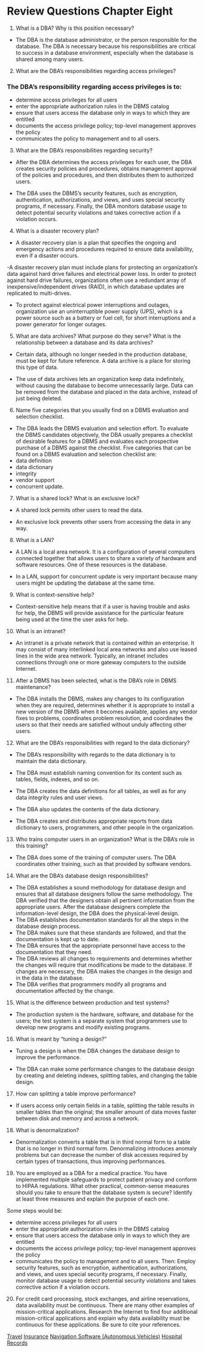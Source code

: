 # Review Questions Chapter Eight

1. What is a DBA? Why is this position necessary?
- The DBA is the database administrator, or the person responsible for the database. The DBA is necessary because his responsibilities are critical to success in a database environment, especially when the database is shared among many users.

2. What are the DBA’s responsibilities regarding access privileges?
### The DBA’s responsibility regarding access privileges is to:
- determine access privileges for all users
- enter the appropriate authorization rules in the DBMS catalog
- ensure that users access the database only in ways to which they are entitled
- documents the access privilege policy; top-level management approves the policy
- communicates the policy to management and to all users.

3. What are the DBA’s responsibilities regarding security?
- After the DBA determines the access privileges for each user, the DBA creates security policies and procedures, obtains management approval of the policies and procedures, and then distributes them to authorized users.

- The DBA uses the DBMS’s security features, such as encryption, authentication, authorizations, and views, and uses special security programs, if necessary. Finally, the DBA monitors database usage to detect potential security violations and takes corrective action if a violation occurs.

4. What is a disaster recovery plan?
- A disaster recovery plan is a plan that specifies the ongoing and emergency actions and procedures required to ensure data availability, even if a disaster occurs.  

-A disaster recovery plan must include plans for protecting an organization’s data against hard drive failures and electrical power loss.  In order to protect against hard drive failures, organizations often use a redundant array of inexpensive/independent drives (RAID), in which database updates are replicated to multi-drives.  

- To protect against electrical power interruptions and outages, organization use an uninterruptible power supply (UPS), which is a power source such as a battery or fuel cell, for short interruptions and a power generator for longer outages.  

5. What are data archives? What purpose do they serve? What is the relationship between a database and its data archives?

- Certain data, although no longer needed in the production database, must be kept for future reference. A data archive is a place for storing this type of data.

- The use of data archives lets an organization keep data indefinitely, without causing the database to become unnecessarily large. Data can be removed from the database and placed in the data archive, instead of just being deleted.

6. Name five categories that you usually find on a DBMS evaluation and selection checklist.

- The DBA leads the DBMS evaluation and selection effort.  To evaluate the DBMS candidates objectively, the DBA usually prepares a checklist of desirable features for a DBMS and evaluates each prospective purchase of a DBMS against the checklist.  Five categories that can be found on a DBMS evaluation and selection checklist are:
- data definition
- data dictionary
- integrity
- vendor support
- concurrent update.  

7. What is a shared lock? What is an exclusive lock?

- A shared lock permits other users to read the data.

- An exclusive lock prevents other users from accessing the data in any way.

8. What is a LAN?

- A LAN is a local area network.  It is a configuration of several computers connected together that allows users to share a variety of hardware and software resources.  One of these resources is the database.  

- In a LAN, support for concurrent update is very important because many users might be updating the database at the same time.  

9. What is context-sensitive help?

- Context-sensitive help means that if a user is having trouble and asks for help, the DBMS will provide assistance for the particular feature being used at the time the user asks for help.

10. What is an intranet?

- An intranet is a private network that is contained within an enterprise. It may consist of many interlinked local area networks and also use leased lines in the wide area network. Typically, an intranet includes connections through one or more gateway computers to the outside Internet.

11. After a DBMS has been selected, what is the DBA’s role in DBMS maintenance?

- The DBA installs the DBMS, makes any changes to its configuration when they are required, determines whether it is appropriate to install a new version of the DBMS when it becomes available, applies any vendor fixes to problems, coordinates problem resolution, and coordinates the users so that their needs are satisfied without unduly affecting other users.

12. What are the DBA’s responsibilities with regard to the data dictionary?

- The DBA’s responsibility with regards to the data dictionary is to maintain the data dictionary.  

- The DBA must establish naming convention for its content such as tables, fields, indexes, and so on.  

- The DBA creates the data definitions for all tables, as well as for any data integrity rules and user views.  

- The DBA also updates the contents of the data dictionary.  

- The DBA creates and distributes appropriate reports from data dictionary to users, programmers, and other people in the organization.

13. Who trains computer users in an organization? What is the DBA’s role in this training?

- The DBA does some of the training of computer users. The DBA coordinates other training, such as that provided by software vendors.

14. What are the DBA’s database design responsibilities?

- The DBA establishes a sound methodology for database design and ensures that all database designers follow the same methodology.  The DBA verified that the designers obtain all pertinent information from the appropriate users.  After the database designers complete the information-level design, the DBA does the physical-level design.  
- The DBA establishes documentation standards for all the steps in the database design process.  
- The DBA makes sure that these standards are followed, and that the documentation is kept up to date.  
- The DBA ensures that the appropriate personnel have access to the documentation that they need.  
- The DBA reviews all changes to requirements and determines whether the changes will require that modifications be made to the database.  If changes are necessary, the DBA makes the changes in the design and in the data in the database.  
- The DBA verifies that programmers modify all programs and documentation affected by the change.

15. What is the difference between production and test systems?
- The production system is the hardware, software, and database for the users; the test system is a separate system that programmers use to develop new programs and
modify existing programs.

16. What is meant by “tuning a design?”

- Tuning a design is when the DBA changes the database design to improve the performance.  

- The DBA can make some performance changes to the database design by creating and deleting indexes, splitting tables, and changing the table design.

17. How can splitting a table improve performance?

- If users access only certain fields in a table, splitting the table results in smaller tables than the original; the smaller amount of data moves faster between disk and memory and across a network.

18. What is denormalization?

- Denormalization converts a table that is in third normal form to a table that is no longer in third normal form.  Denormalizing introduces anomaly problems but can decrease the number of disk accesses required by certain types of transactions, thus improving performances.  

19. You are employed as a DBA for a medical practice. You have implemented multiple safeguards to protect patient privacy and conform to HIPAA regulations. What other practical, common-sense measures should you take to ensure that the database system is secure? Identify at least three measures and explain the purpose of each one.

Some steps would be:
- determine access privileges for all users
- enter the appropriate authorization rules in the DBMS catalog
- ensure that users access the database only in ways to which they are entitled
- documents the access privilege policy; top-level management approves the policy
- communicates the policy to management and to all users.
Then:
Employ security features, such as encryption, authentication, authorizations, and views, and uses special security programs, if necessary. Finally, monitor database usage to detect potential security violations and takes corrective action if a violation occurs.

20. For credit card processing, stock exchanges, and airline reservations, data availability must be continuous. There are many other examples of mission-critical applications. Research the Internet to find four additional mission-critical applications and explain why data availability must be continuous for these applications. Be sure to cite your references.


[Travel](http://revistadelafacultaddeingenieria.com/index.php/ingenieria/article/viewFile/2192/2152)
[Insurance](http://www-935.ibm.com/services/uk/en/attachments/pdf/IBM_BAO_Big_Data_Insurance_WEB.pdf)
[Navigation Software (Autonomous Vehicles)](https://www.sdcexec.com/software-technology/article/12218394/nextgeneration-navigation-when-big-data-drives-innovation-drivers-win-advertorial)
[Hospital Records](http://www.ijcte.org/vol10/1190-D3004.pdf)  
